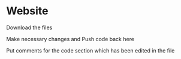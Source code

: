 # Website

Download the files

Make necessary changes and Push code back here

Put comments for the code section which has been edited in the file
